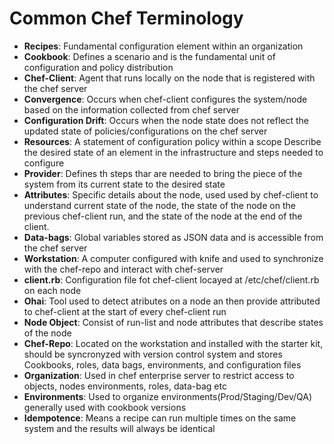 # Common Chef Terminology

* __Recipes__:
    Fundamental configuration element within an organization
* __Cookbook__:
    Defines a scenario and is the fundamental unit of configuration and policy distribution
* __Chef-Client__:
    Agent that runs locally on the node that is registered with the chef server
* __Convergence__:
    Occurs when chef-client configures the system/node based on the information collected from chef server
* __Configuration Drift__:
    Occurs when the node state does not reflect the updated state of policies/configurations on the chef server
* __Resources__:
    A statement of configuration policy within a scope
    Describe the desired state of an element in the infrastructure and steps needed to configure
* __Provider__:
    Defines th steps thar are needed to bring the piece of the system from its current state to the desired state
* __Attributes__:
    Specific details about the node, used used by chef-client to understand current state of the node, the state of the node
    on the previous chef-client run, and the state of the node at the end of the client.
* __Data-bags__:
    Global variables stored as JSON data and is accessible from the chef server
* __Workstation__:
    A computer configured with knife and used to synchronize with the chef-repo and interact with chef-server
* __client.rb__:
    Configuration file fot chef-client locayed at /etc/chef/client.rb on each node
* __Ohai__:
    Tool used to detect atributes on a node an then provide attributed to chef-client at the start of every chef-client run
* __Node Object__:
    Consist of run-list and node attributes that describe states of the node
* __Chef-Repo__:
    Located on the workstation and installed with the starter kit, should be syncronyzed with version control system and stores
    Cookbooks, roles, data bags, environments, and configuration files
* __Organization__:
    Used in chef enterprise server to restrict access to objects, nodes environments, roles, data-bag etc
* __Environments__:
    Used to organize environments(Prod/Staging/Dev/QA) generally used with cookbook versions
* __Idempotence__:
    Means a recipe can run multiple times on the same system and the results will always be identical
